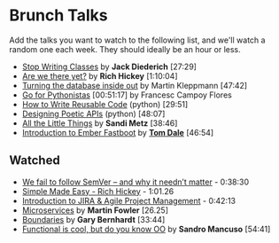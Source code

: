# Brunch Talks

Add the talks you want to watch to the following list, and we'll watch a random one each week. They should ideally be an hour or less. 

* [Stop Writing Classes](http://pyvideo.org/video/880/stop-writing-classes) by **Jack Diederich** [27:29]
* [Are we there yet?](http://www.infoq.com/presentations/Are-We-There-Yet-Rich-Hickey) by **Rich Hickey** [1:10:04]
* [Turning the database inside out](https://www.youtube.com/watch?v=fU9hR3kiOK0) by Martin Kleppmann [47:42]
* [Go for Pythonistas](https://www.youtube.com/watch?v=elu0VpLzJL8) [00:51:17] by Francesc Campoy Flores
* [How to Write Reusable Code](https://www.youtube.com/watch?v=r9cnHO15YgU) (python) [29:51]
* [Designing Poetic APIs](https://www.youtube.com/watch?v=JQYnFyG7A8c) (python) [48:07]
* [All the Little Things](https://youtu.be/8bZh5LMaSmE) by **Sandi Metz** [38:46]
* [Introduction to Ember Fastboot](https://vimeo.com/157688134) by [**Tom Dale**](https://twitter.com/tomdale) [46:54]

## Watched

* [We fail to follow SemVer – and why it needn’t matter](https://www.youtube.com/watch?v=tc2UgG5L7WM) - 0:38:30
* [Simple Made Easy - Rich Hickey](http://www.infoq.com/presentations/Simple-Made-Easy) - 1:01.26
* [Introduction to JIRA & Agile Project Management](https://www.youtube.com/watch?v=NrHpXvDXVrw) - 0:42:13
* [Microservices](https://www.youtube.com/watch?v=wgdBVIX9ifA) by **Martin Fowler** [26.25]
* [Boundaries](https://www.destroyallsoftware.com/talks/boundaries) by **Gary Bernhardt** [33:44]
* [Functional is cool, but do you know OO](http://www.parleys.com/play/51aa0172e4b01033a7e4b67a/) by **Sandro Mancuso** [54:41]
